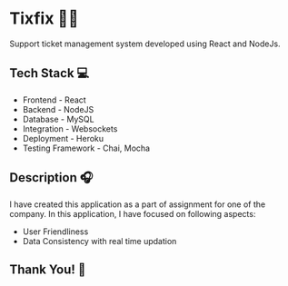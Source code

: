 # Tixfix 👩‍🔧

Support ticket management system developed using React and NodeJs.

## Tech Stack 💻

* Frontend - React
* Backend - NodeJS
* Database - MySQL
* Integration - Websockets
* Deployment - Heroku
* Testing Framework - Chai, Mocha

## Description 🎧

I have created this application as a part of assignment for one of the company. In this application, I have focused on following aspects:

* User Friendliness
* Data Consistency with real time updation

## Thank You! 🙂



